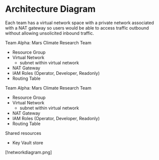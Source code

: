 # Architecture Diagram

Each team has a virtual network space with a private network associated with a NAT gateway so users would be able to access traffic outbound without allowing unsolicited inbound traffic.

Team Alpha: Mars Climate Research Team
- Resource Group
- Virtual Network
    - subnet within virtual network
- NAT Gateway
- IAM Roles (Operator, Developer, Readonly)
- Routing Table

Team Alpha: Mars Climate Research Team
- Resource Group
- Virtual Network
    - subnet within virtual network
- NAT Gateway
- IAM Roles (Operator, Developer, Readonly)
- Routing Table

Shared resources
- Key Vault store

[!networkdiagram.png]